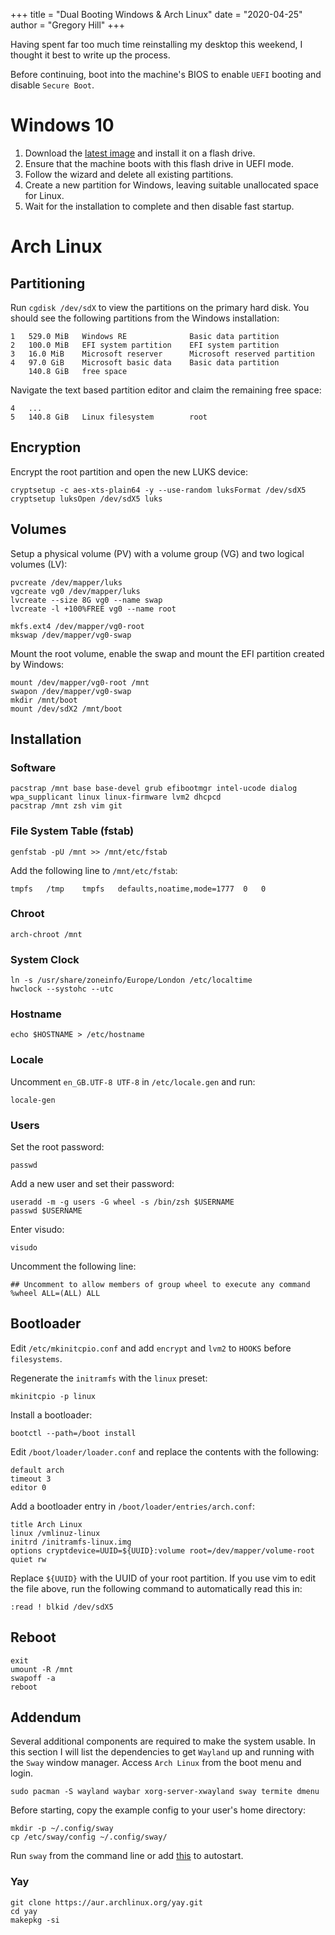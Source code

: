 +++
title = "Dual Booting Windows & Arch Linux"
date = "2020-04-25"
author = "Gregory Hill"
+++

Having spent far too much time reinstalling my desktop this weekend, I thought it best to write up the process.

Before continuing, boot into the machine's BIOS to enable `UEFI` booting and disable `Secure Boot`.

# Windows 10

1. Download the [latest image](https://www.microsoft.com/en-gb/software-download/windows10) and install it on a flash drive. 
2. Ensure that the machine boots with this flash drive in UEFI mode. 
3. Follow the wizard and delete all existing partitions.
4. Create a new partition for Windows, leaving suitable unallocated space for Linux.
5. Wait for the installation to complete and then disable fast startup.

# Arch Linux

## Partitioning

Run `cgdisk /dev/sdX` to view the partitions on the primary hard disk.
You should see the following partitions from the Windows installation:

```
1   529.0 MiB   Windows RE              Basic data partition
2   100.0 MiB   EFI system partition    EFI system partition
3   16.0 MiB    Microsoft reserver      Microsoft reserved partition
4   97.0 GiB    Microsoft basic data    Basic data partition
    140.8 GiB   free space
```

Navigate the text based partition editor and claim the remaining free space:

```
4   ...
5   140.8 GiB   Linux filesystem        root
```

## Encryption

Encrypt the root partition and open the new LUKS device:

```shell
cryptsetup -c aes-xts-plain64 -y --use-random luksFormat /dev/sdX5
cryptsetup luksOpen /dev/sdX5 luks
```

## Volumes

Setup a physical volume (PV) with a volume group (VG) and two logical volumes (LV):

```shell
pvcreate /dev/mapper/luks
vgcreate vg0 /dev/mapper/luks
lvcreate --size 8G vg0 --name swap
lvcreate -l +100%FREE vg0 --name root

mkfs.ext4 /dev/mapper/vg0-root
mkswap /dev/mapper/vg0-swap
```

Mount the root volume, enable the swap and mount the EFI partition created by Windows:

```shell
mount /dev/mapper/vg0-root /mnt
swapon /dev/mapper/vg0-swap
mkdir /mnt/boot
mount /dev/sdX2 /mnt/boot
```

## Installation

<!-- load-keys uk -->

### Software

```shell
pacstrap /mnt base base-devel grub efibootmgr intel-ucode dialog wpa_supplicant linux linux-firmware lvm2 dhcpcd
pacstrap /mnt zsh vim git
```

### File System Table (fstab)

```shell
genfstab -pU /mnt >> /mnt/etc/fstab
```

Add the following line to `/mnt/etc/fstab`:

```shell
tmpfs	/tmp	tmpfs	defaults,noatime,mode=1777	0	0
```

### Chroot

```shell
arch-chroot /mnt
```

### System Clock

```shell
ln -s /usr/share/zoneinfo/Europe/London /etc/localtime
hwclock --systohc --utc
```

### Hostname

```shell
echo $HOSTNAME > /etc/hostname
```

### Locale

Uncomment `en_GB.UTF-8 UTF-8` in `/etc/locale.gen` and run:

```shell
locale-gen
```

### Users

Set the root password:

```shell
passwd
```

Add a new user and set their password:

```shell
useradd -m -g users -G wheel -s /bin/zsh $USERNAME
passwd $USERNAME
```

Enter visudo:

```shell
visudo
```

Uncomment the following line:

```shell
## Uncomment to allow members of group wheel to execute any command
%wheel ALL=(ALL) ALL
```

## Bootloader

Edit `/etc/mkinitcpio.conf` and add `encrypt` and `lvm2` to `HOOKS` before `filesystems`.

Regenerate the `initramfs` with the `linux` preset:

```shell
mkinitcpio -p linux
```

Install a bootloader:

```shell
bootctl --path=/boot install
```

Edit `/boot/loader/loader.conf` and replace the contents with the following:

```shell
default arch
timeout 3
editor 0
```

Add a bootloader entry in `/boot/loader/entries/arch.conf`:

```shell
title Arch Linux
linux /vmlinuz-linux
initrd /initramfs-linux.img
options cryptdevice=UUID=${UUID}:volume root=/dev/mapper/volume-root quiet rw
```

Replace `${UUID}` with the UUID of your root partition. If you use vim to edit the file above, run the following command to automatically read this in:

```shell
:read ! blkid /dev/sdX5
```

## Reboot

```shell
exit
umount -R /mnt
swapoff -a
reboot
```


## Addendum

Several additional components are required to make the system usable. In this section I will list the dependencies to get `Wayland` up and running with the `Sway` window manager. Access `Arch Linux` from the boot menu and login.

```shell
sudo pacman -S wayland waybar xorg-server-xwayland sway termite dmenu
```

Before starting, copy the example config to your user's home directory:

```shell
mkdir -p ~/.config/sway
cp /etc/sway/config ~/.config/sway/
```

Run `sway` from the command line or add [this](https://github.com/swaywm/sway/wiki#login-managers) to autostart.

### Yay

```shell
git clone https://aur.archlinux.org/yay.git
cd yay
makepkg -si
```